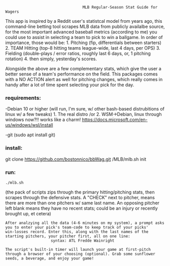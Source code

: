                                       MLB Regular-Season Stat Guide for Wagers                                                             


 This app is inspired by a Reddit user's statistcal model from years ago, this command-line betting tool
 scrapes MLB data from publicly availalbe source, for the most important advanced baseball metrics
 (according to me) you could use to assist in selecting a team to pick to win a ballgame. In order
 of importance, those would be:
              1. Pitching (fip, differentials between starters)
                 2. TEAM Hitting (top-8 hitting teams league-wide, last 4 days, per OPS)
                    3. Fielding (double-plays / error ratios, roughly last 6 days, or, 1 pitching rotation)
                       4. then simply, yesterday's scores.

 Alongside the above are a few complementary stats, which give the user a better sense of a team's
 performance on the field. This packages comes with a NO ACTION alert as well for pitching changes,
 which really comes in handy after a lot of time spent selecting your pick for the day.                                                                                                                      

### requirements:

-Debian 10 or higher (will run, I'm sure, w/ other bash-based distrubitions of linux w/ a few tweaks)
    1. The real distro /or
    2. WSM->Debian, linux through windows now?!! works like a charm!
            https://docs.microsoft.com/en-us/windows/wsl/install
            
-git (sudo apt install git)

### install:
  git clone https://github.com/bostonnico/bbWag.git
  /MLB/mlb.sh init
  
### run:

    ./mlb.sh

   (the pack of scripts zips through the primary hitting/pitching stats, then scrapes through the defensive stats. A "CHECK" next to pitcher,
   means there are more than one pitchers w/ same last name. An opposing pitcher left blank means they have no recent stats; could be an
   injury or recently brought up, et cetera)

    After analzying all the data (4-6 minutes on my system), a prompt asks you to enter your pick's team-code to keep track of your picks'                       win-losses record. Enter this, along with the last names of the starting pitchers, your pitcher first, all on one line:
                        syntax: ATL Fredde Wainright
                    
    The script's built-in timer will launch your game at first-pitch through a browser of your choosing (optional). Grab some sunflower seeds, a beverage, and enjoy your game!

